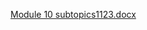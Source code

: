 [Module 10 subtopics1123.docx](https://github.com/hanwenliuOvO/plot/files/13541260/Module.10.subtopics1123.docx)
